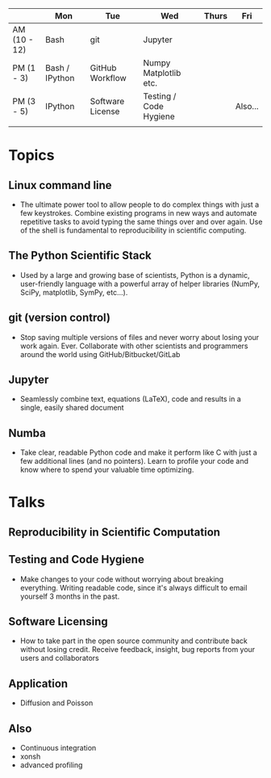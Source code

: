 |              | Mon            | Tue              | Wed                    | Thurs | Fri     |
|--------------|----------------|------------------|------------------------|-------|---------|
| AM (10 - 12) | Bash           | git              | Jupyter                |       |         |
| PM (1 - 3)   | Bash / IPython | GitHub Workflow  | Numpy Matplotlib etc.  |       |         |
| PM (3 - 5)   | IPython        | Software License | Testing / Code Hygiene |       | Also... |
|              |                |                  |                        |       |         |

# Topics
## Linux command line

* The ultimate power tool to allow people to do complex things with just a few
  keystrokes. Combine existing programs in new ways and automate repetitive
  tasks to avoid typing the same things over and over again. Use of the shell is
  fundamental to reproducibility in scientific computing.

## The Python Scientific Stack

* Used by a large and growing base of scientists, Python is a dynamic,
  user-friendly language with a powerful array of helper libraries (NumPy,
  SciPy, matplotlib, SymPy, etc...).

## git (version control)

* Stop saving multiple versions of files and never worry about losing your work
  again. Ever. Collaborate with other scientists and programmers around the
  world using GitHub/Bitbucket/GitLab

## Jupyter

* Seamlessly combine text, equations (LaTeX), code and results in a single,
  easily shared document

## Numba

* Take clear, readable Python code and make it perform like C with just a few
  additional lines (and no pointers). Learn to profile your code and know where
  to spend your valuable time optimizing.

# Talks

## Reproducibility in Scientific Computation



## Testing and Code Hygiene

* Make changes to your code without worrying about breaking everything. Writing
  readable code, since it's always difficult to email yourself 3 months in the
  past.

## Software Licensing

* How to take part in the open source community and contribute back without
  losing credit. Receive feedback, insight, bug reports from your users and
  collaborators


## Application 
 - Diffusion and Poisson
 
## Also

* Continuous integration
* xonsh
* advanced profiling
